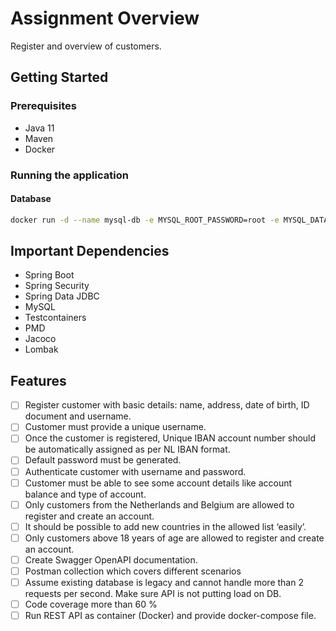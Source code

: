# Assignment Overview

Register and overview of customers.

## Getting Started

### Prerequisites

* Java 11
* Maven
* Docker

### Running the application

#### Database

```bash
docker run -d --name mysql-db -e MYSQL_ROOT_PASSWORD=root -e MYSQL_DATABASE=customers -e MYSQL_USER=customer -e MYSQL_PASSWORD=customer -p 3306:3306 mysql:8.4
```

## Important Dependencies

* Spring Boot
* Spring Security
* Spring Data JDBC
* MySQL
* Testcontainers
* PMD
* Jacoco
* Lombak

## Features

- [ ] Register customer with basic details: name, address, date of birth, ID document and username.
- [ ] Customer must provide a unique username.
- [ ] Once the customer is registered, Unique IBAN account number should be automatically assigned as per NL IBAN format.
- [ ] Default password must be generated.
- [ ] Authenticate customer with username and password.
- [ ] Customer must be able to see some account details like account balance and type of account.
- [ ] Only customers from the Netherlands and Belgium are allowed to register and create an account.
- [ ] It should be possible to add new countries in the allowed list ‘easily’.
- [ ] Only customers above 18 years of age are allowed to register and create an account.
- [ ] Create Swagger OpenAPI documentation.
- [ ] Postman collection which covers different scenarios
- [ ] Assume existing database is legacy and cannot handle more than 2 requests per second. Make sure API is not putting load on DB.
- [ ] Code coverage more than 60 %
- [ ] Run REST API as container (Docker) and provide docker-compose file.